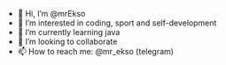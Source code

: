 - 👋 Hi, I’m @mrEkso
- 👀 I’m interested in coding, sport and self-development
- 🌱 I’m currently learning java
- 💞️ I’m looking to collaborate
- 📫 How to reach me: @mr_ekso (telegram)
